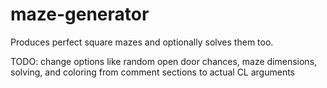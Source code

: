 # maze-generator
Produces perfect square mazes and optionally solves them too.

TODO: change options like random open door chances, maze dimensions, solving, and coloring from comment sections to actual CL arguments

